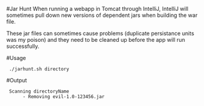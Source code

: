 #Jar Hunt
When running a webapp in Tomcat through IntelliJ, IntelliJ will sometimes pull down new versions of dependent jars when building the war file. 

These jar files can sometimes cause problems (duplicate persistance units was my poison) and they need to be cleaned up before the app will run successfully.

#Usage

     ./jarhunt.sh directory
	 
#Output

     Scanning directoryName
	      - Removing evil-1.0-123456.jar
